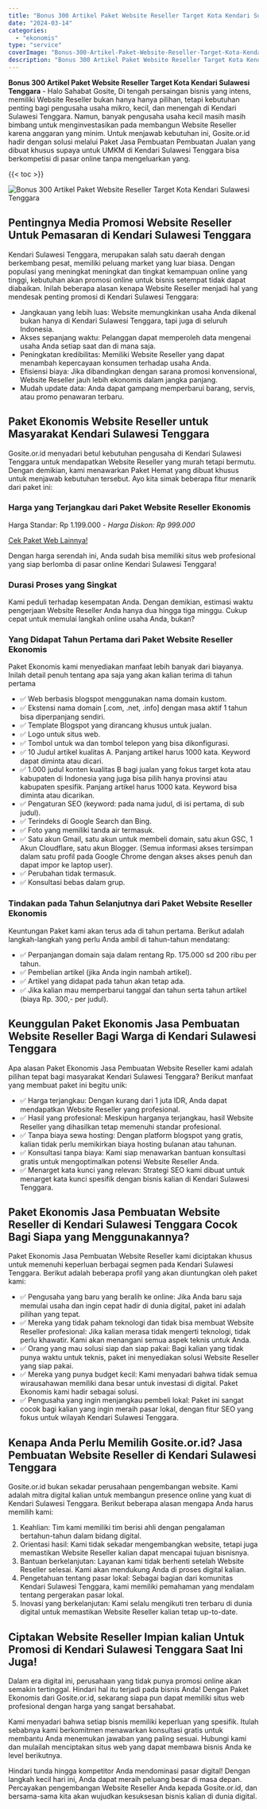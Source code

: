 ```yaml
---
title: "Bonus 300 Artikel Paket Website Reseller Target Kota Kendari Sulawesi Tenggara"
date: "2024-03-14"
categories: 
  - "ekonomis"
type: "service"
coverImage: "Bonus-300-Artikel-Paket-Website-Reseller-Target-Kota-Kendari-Sulawesi-Tenggara.png"
description: "Bonus 300 Artikel Paket Website Reseller Target Kota Kendari Sulawesi Tenggara. Hindari tunda hingga kompetitor Anda mendominasi pasar digital! Dengan langka..."
---
```


**Bonus 300 Artikel Paket Website Reseller Target Kota Kendari Sulawesi Tenggara** - Halo Sahabat Gosite, Di tengah persaingan bisnis yang intens, memiliki Website Reseller bukan hanya hanya pilihan, tetapi kebutuhan penting bagi pengusaha usaha mikro, kecil, dan menengah di Kendari Sulawesi Tenggara. Namun, banyak pengusaha usaha kecil masih masih bimbang untuk menginvestasikan pada membangun Website Reseller karena anggaran yang minim. Untuk menjawab kebutuhan ini, Gosite.or.id hadir dengan solusi melalui Paket Jasa Pembuatan Pembuatan Jualan yang dibuat khusus supaya untuk UMKM di Kendari Sulawesi Tenggara bisa berkompetisi di pasar online tanpa mengeluarkan yang.

{{< toc >}}

![Bonus 300 Artikel Paket Website Reseller Target Kota Kendari Sulawesi Tenggara](/images/ekonomis/Bonus-300-Artikel-Paket-Website-Reseller-Target-Kota-Kendari-Sulawesi-Tenggara.png)

## Pentingnya Media Promosi Website Reseller Untuk Pemasaran di Kendari Sulawesi Tenggara

Kendari Sulawesi Tenggara, merupakan salah satu daerah dengan berkembang pesat, memiliki peluang market yang luar biasa. Dengan populasi yang meningkat meningkat dan tingkat kemampuan online yang tinggi, kebutuhan akan promosi online untuk bisnis setempat tidak dapat diabaikan. Inilah beberapa alasan kenapa Website Reseller menjadi hal yang mendesak penting promosi di Kendari Sulawesi Tenggara:

- Jangkauan yang lebih luas: Website memungkinkan usaha Anda dikenal bukan hanya di Kendari Sulawesi Tenggara, tapi juga di seluruh Indonesia.
- Akses sepanjang waktu: Pelanggan dapat memperoleh data mengenai usaha Anda setiap saat dan di mana saja.
- Peningkatan kredibilitas: Memiliki Website Reseller yang dapat menambah kepercayaan konsumen terhadap usaha Anda.
- Efisiensi biaya: Jika dibandingkan dengan sarana promosi konvensional, Website Reseller jauh lebih ekonomis dalam jangka panjang.
- Mudah update data: Anda dapat gampang memperbarui barang, servis, atau promo penawaran terbaru.

## Paket Ekonomis Website Reseller untuk Masyarakat Kendari Sulawesi Tenggara

Gosite.or.id menyadari betul kebutuhan pengusaha di Kendari Sulawesi Tenggara untuk mendapatkan Website Reseller yang murah tetapi bermutu. Dengan demikian, kami menawarkan Paket Hemat yang dibuat khusus untuk menjawab kebutuhan tersebut. Ayo kita simak beberapa fitur menarik dari paket ini:

### Harga yang Terjangkau dari Paket Website Reseller Ekonomis

<a class="cta-button">Harga Standar: Rp 1.199.000 - <em>Harga Diskon: Rp 999.000</em></a>

<a href="/jasa-web/" class="cta-button">Cek Paket Web Lainnya!</a>

Dengan harga serendah ini, Anda sudah bisa memiliki situs web profesional yang siap berlomba di pasar online Kendari Sulawesi Tenggara!

### Durasi Proses yang Singkat

Kami peduli terhadap kesempatan Anda. Dengan demikian, estimasi waktu pengerjaan Website Reseller Anda hanya dua hingga tiga minggu. Cukup cepat untuk memulai langkah online usaha Anda, bukan?

### Yang Didapat Tahun Pertama dari Paket Website Reseller Ekonomis

Paket Ekonomis kami menyediakan manfaat lebih banyak dari biayanya. Inilah detail penuh tentang apa saja yang akan kalian terima di tahun pertama

- ✅ Web berbasis blogspot menggunakan nama domain kustom.
- ✅ Ekstensi nama domain \[.com, .net, .info\] dengan masa aktif 1 tahun bisa diperpanjang sendiri.
- ✅ Template Blogspot yang dirancang khusus untuk jualan.
- ✅ Logo untuk situs web.
- ✅ Tombol untuk wa dan tombol telepon yang bisa dikonfigurasi.
- ✅ 10 Judul artikel kualitas A. Panjang artikel harus 1000 kata. Keyword dapat diminta atau dicari.
- ✅ 1.000 judul konten kualitas B bagi jualan yang fokus target kota atau kabupaten di Indonesia yang juga bisa pilih hanya provinsi atau kabupaten spesifik. Panjang artikel harus 1000 kata. Keyword bisa diminta atau dicarikan.
- ✅ Pengaturan SEO (keyword: pada nama judul, di isi pertama, di sub judul).
- ✅ Terindeks di Google Search dan Bing.
- ✅ Foto yang memiliki tanda air termasuk.
- ✅ Satu akun Gmail, satu akun untuk membeli domain, satu akun GSC, 1 Akun Cloudflare, satu akun Blogger. (Semua informasi akses tersimpan dalam satu profil pada Google Chrome dengan akses akses penuh dan dapat impor ke laptop user).
- ✅ Perubahan tidak termasuk.
- ✅ Konsultasi bebas dalam grup.

### Tindakan pada Tahun Selanjutnya dari Paket Website Reseller Ekonomis

Keuntungan Paket kami akan terus ada di tahun pertama. Berikut adalah langkah-langkah yang perlu Anda ambil di tahun-tahun mendatang:

- ✅ Perpanjangan domain saja dalam rentang Rp. 175.000 sd 200 ribu per tahun.
- ✅ Pembelian artikel (jika Anda ingin nambah artikel).
- ✅ Artikel yang didapat pada tahun akan tetap ada.
- ✅ Jika kalian mau memperbarui tanggal dan tahun serta tahun artikel (biaya Rp. 300,- per judul).

## Keunggulan Paket Ekonomis Jasa Pembuatan Website Reseller Bagi Warga di Kendari Sulawesi Tenggara

Apa alasan Paket Ekonomis Jasa Pembuatan Website Reseller kami adalah pilihan tepat bagi masyarakat Kendari Sulawesi Tenggara? Berikut manfaat yang membuat paket ini begitu unik:

- ✅ Harga terjangkau: Dengan kurang dari 1 juta IDR, Anda dapat mendapatkan Website Reseller yang profesional.
- ✅ Hasil yang profesional: Meskipun harganya terjangkau, hasil Website Reseller yang dihasilkan tetap memenuhi standar profesional.
- ✅ Tanpa biaya sewa hosting: Dengan platform blogspot yang gratis, kalian tidak perlu memikirkan biaya hosting bulanan atau tahunan.
- ✅ Konsultasi tanpa biaya: Kami siap menawarkan bantuan konsultasi gratis untuk mengoptimalkan potensi Website Reseller Anda.
- ✅ Menarget kata kunci yang relevan: Strategi SEO kami dibuat untuk menarget kata kunci spesifik dengan bisnis kalian di Kendari Sulawesi Tenggara.

## Paket Ekonomis Jasa Pembuatan Website Reseller di Kendari Sulawesi Tenggara Cocok Bagi Siapa yang Menggunakannya?

Paket Ekonomis Jasa Pembuatan Website Reseller kami diciptakan khusus untuk memenuhi keperluan berbagai segmen pada Kendari Sulawesi Tenggara. Berikut adalah beberapa profil yang akan diuntungkan oleh paket kami:

- ✅ Pengusaha yang baru yang beralih ke online: Jika Anda baru saja memulai usaha dan ingin cepat hadir di dunia digital, paket ini adalah pilihan yang tepat.
- ✅ Mereka yang tidak paham teknologi dan tidak bisa membuat Website Reseller profesional: Jika kalian merasa tidak mengerti teknologi, tidak perlu khawatir. Kami akan menangani semua aspek teknis untuk Anda.
- ✅ Orang yang mau solusi siap dan siap pakai: Bagi kalian yang tidak punya waktu untuk teknis, paket ini menyediakan solusi Website Reseller yang siap pakai.
- ✅ Mereka yang punya budget kecil: Kami menyadari bahwa tidak semua wirausahawan memiliki dana besar untuk investasi di digital. Paket Ekonomis kami hadir sebagai solusi.
- ✅ Pengusaha yang ingin menjangkau pembeli lokal: Paket ini sangat cocok bagi kalian yang ingin meraih pasar lokal, dengan fitur SEO yang fokus untuk wilayah Kendari Sulawesi Tenggara.

## Kenapa Anda Perlu Memilih Gosite.or.id? Jasa Pembuatan Website Reseller di Kendari Sulawesi Tenggara

Gosite.or.id bukan sekadar perusahaan pengembangan website. Kami adalah mitra digital kalian untuk membangun presence online yang kuat di Kendari Sulawesi Tenggara. Berikut beberapa alasan mengapa Anda harus memilih kami:

1. Keahlian: Tim kami memiliki tim berisi ahli dengan pengalaman bertahun-tahun dalam bidang digital.
2. Orientasi hasil: Kami tidak sekadar mengembangkan website, tetapi juga memastikan Website Reseller kalian dapat mencapai tujuan bisnisnya.
3. Bantuan berkelanjutan: Layanan kami tidak berhenti setelah Website Reseller selesai. Kami akan mendukung Anda di proses digital kalian.
4. Pengetahuan tentang pasar lokal: Sebagai bagian dari komunitas Kendari Sulawesi Tenggara, kami memiliki pemahaman yang mendalam tentang pergerakan pasar lokal.
5. Inovasi yang berkelanjutan: Kami selalu mengikuti tren terbaru di dunia digital untuk memastikan Website Reseller kalian tetap up-to-date.

## Ciptakan Website Reseller Impian kalian Untuk Promosi di Kendari Sulawesi Tenggara Saat Ini Juga!

Dalam era digital ini, perusahaan yang tidak punya promosi online akan semakin tertinggal. Hindari hal itu terjadi pada bisnis Anda! Dengan Paket Ekonomis dari Gosite.or.id, sekarang siapa pun dapat memiliki situs web profesional dengan harga yang sangat bersahabat.

Kami menyadari bahwa setiap bisnis memiliki keperluan yang spesifik. Itulah sebabnya kami berkomitmen menawarkan konsultasi gratis untuk membantu Anda menemukan jawaban yang paling sesuai. Hubungi kami dan mulailah menciptakan situs web yang dapat membawa bisnis Anda ke level berikutnya.

Hindari tunda hingga kompetitor Anda mendominasi pasar digital! Dengan langkah kecil hari ini, Anda dapat meraih peluang besar di masa depan. Percayakan pengembangan Website Reseller Anda kepada Gosite.or.id, dan bersama-sama kita akan wujudkan kesuksesan bisnis kalian di dunia digital.